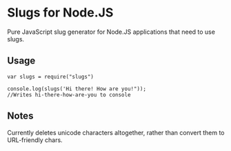# Slugs for Node.JS

Pure JavaScript slug generator for Node.JS applications that need to use slugs.

## Usage


    var slugs = require("slugs")
    
    console.log(slugs('Hi there! How are you!"));
    //Writes hi-there-how-are-you to console


## Notes
Currently deletes unicode characters altogether, rather than convert them to URL-friendly chars.